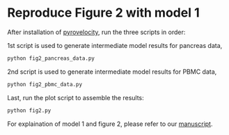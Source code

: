 # Reproduce Figure 2 with model 1

After installation of [pyrovelocity](https://github.com/pinellolab/pyrovelocity), run the three scripts in order:

1st script is used to generate intermediate model results for pancreas data,

```bash
python fig2_pancreas_data.py
```

2nd script is used to generate intermediate model results for PBMC data,

```bash
python fig2_pbmc_data.py
```

Last, run the plot script to assemble the results:

```bash
python fig2.py
```

For explaination of model 1 and figure 2, please refer to our [manuscript](https://www.biorxiv.org/content/10.1101/2022.09.12.507691v2).

